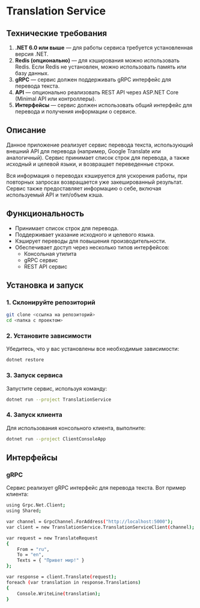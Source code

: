 # Translation Service

## Технические требования

1. **.NET 6.0 или выше** — для работы сервиса требуется установленная версия .NET.
2. **Redis (опционально)** — для кэширования можно использовать Redis. Если Redis не установлен, можно использовать память или базу данных.
3. **gRPC** — сервис должен поддерживать gRPC интерфейс для перевода текста.
4. **API** — опционально реализовать REST API через ASP.NET Core (Minimal API или контроллеры).
5. **Интерфейсы** — сервис должен использовать общий интерфейс для перевода и получения информации о сервисе.

## Описание

Данное приложение реализует сервис перевода текста, использующий внешний API для перевода (например, Google Translate или аналогичный). Сервис принимает список строк для перевода, а также исходный и целевой языки, и возвращает переведенные строки.

Вся информация о переводах кэшируется для ускорения работы, при повторных запросах возвращается уже закешированный результат. Сервис также предоставляет информацию о себе, включая используемый API и тип/объем кэша.

## Функциональность

- Принимает список строк для перевода.
- Поддерживает указание исходного и целевого языка.
- Кэширует переводы для повышения производительности.
- Обеспечивает доступ через несколько типов интерфейсов:
  - Консольная утилита
  - gRPC сервис 
  - REST API сервис 

## Установка и запуск

### 1. Склонируйте репозиторий

```bash
git clone <ссылка на репозиторий>
cd <папка с проектом>
```
### 2. Установите зависимости
Убедитесь, что у вас установлены все необходимые зависимости:

```bash
dotnet restore
```
### 3. Запуск сервиса
Запустите сервис, используя команду:

```bash
dotnet run --project TranslationService
```
### 4. Запуск клиента
Для использования консольного клиента, выполните:

```bash
dotnet run --project ClientConsoleApp
```
## Интерфейсы
### gRPC
Сервис реализует gRPC интерфейс для перевода текста. Вот пример клиента:

```bash
using Grpc.Net.Client;
using Shared;

var channel = GrpcChannel.ForAddress("http://localhost:5000");
var client = new TranslationService.TranslationServiceClient(channel);

var request = new TranslateRequest
{
    From = "ru",
    To = "en",
    Texts = { "Привет мир!" }
};

var response = client.Translate(request);
foreach (var translation in response.Translations)
{
    Console.WriteLine(translation);
}
```
